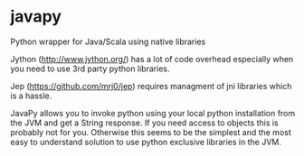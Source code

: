 # javapy
Python wrapper for Java/Scala using native libraries

Jython (http://www.jython.org/) has a lot of code overhead especially when you need to use 3rd party python libraries.

Jep (https://github.com/mrj0/jep) requires managment of jni libraries which is a hassle. 

JavaPy allows you to invoke python using your local python installation from the JVM and get a String response. If you need access to objects this is probably not for you. Otherwise this seems to be the simplest and the most easy to understand solution to use python exclusive libraries in the JVM.
